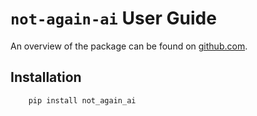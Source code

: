 # `not-again-ai` User Guide

An overview of the package can be found on [github.com](https://github.com/DaveCoDev/not-again-ai).

## Installation

```bash
    pip install not_again_ai
```
